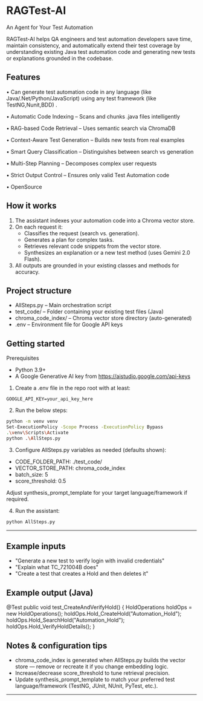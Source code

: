 # RAGTest-AI

An Agent for Your Test Automation

RAGTest-AI helps QA engineers and test automation developers save time, maintain consistency, and automatically extend their test coverage by understanding existing Java test automation code and generating new tests or explanations grounded in the codebase.


## Features


•	Can generate test automation code in any language (like Java/.Net/Python/JavaScript) using any test framework (like TestNG,Nunit,BDD) .

•	Automatic Code Indexing – Scans and chunks .java files intelligently

•	RAG-based Code Retrieval – Uses semantic search via ChromaDB

•	Context-Aware Test Generation – Builds new tests from real examples

•	Smart Query Classification – Distinguishes between search vs generation

•	Multi-Step Planning – Decomposes complex user requests

•	Strict Output Control – Ensures only valid Test Automation code

•	OpenSource




## How it works

1. The assistant indexes your automation code into a Chroma vector store.
2. On each request it:
   - Classifies the request (search vs. generation).
   - Generates a plan for complex tasks.
   - Retrieves relevant code snippets from the vector store.
   - Synthesizes an explanation or a new test method (uses Gemini 2.0 Flash).
3. All outputs are grounded in your existing classes and methods for accuracy.



## Project structure

- AllSteps.py – Main orchestration script
- test_code/ – Folder containing your existing test files (Java)
- chroma_code_index/ – Chroma vector store directory (auto-generated)
- .env – Environment file for Google API keys



## Getting started

Prerequisites
- Python 3.9+
- A Google Generative AI key from https://aistudio.google.com/api-keys

1) Create a .env file in the repo root with at least:

```
GOOGLE_API_KEY=your_api_key_here
```

2) Run the below steps:

```bash
python -m venv venv
Set-ExecutionPolicy -Scope Process -ExecutionPolicy Bypass
.\venv\Scripts\Activate
python .\AllSteps.py

```

3) Configure AllSteps.py variables as needed (defaults shown):

- CODE_FOLDER_PATH: ./test_code/
- VECTOR_STORE_PATH: chroma_code_index
- batch_size: 5
- score_threshold: 0.5

Adjust synthesis_prompt_template for your target language/framework if required.

4) Run the assistant:

```bash
python AllSteps.py
```
---

## Example inputs

- "Generate a new test to verify login with invalid credentials"
- "Explain what TC_721004B does"
- "Create a test that creates a Hold and then deletes it"

## Example output (Java)


@Test
public void test_CreateAndVerifyHold() {
    HoldOperations holdOps = new HoldOperations();
    holdOps.Hold_CreateHold("Automation_Hold");
    holdOps.Hold_SearchHold("Automation_Hold");
    holdOps.Hold_VerifyHoldDetails();
}


## Notes & configuration tips

- chroma_code_index is generated when AllSteps.py builds the vector store — remove or recreate it if you change embedding logic.
- Increase/decrease score_threshold to tune retrieval precision.
- Update synthesis_prompt_template to match your preferred test language/framework (TestNG, JUnit, NUnit, PyTest, etc.).

---



